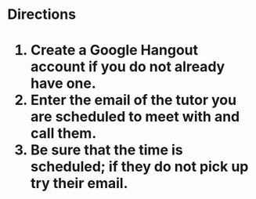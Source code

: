 <!--
---
layout: page
title: Videocall 
permalink: /Videocall/
---
-->

<h1> Directions <h1>
<ol class = "web-list"> 
  <li>Create a Google Hangout account if you do not already have one.</li>
  <li>Enter the email of the tutor you are scheduled to meet with and call them.</li>
  <li>Be sure that the time is scheduled; if they do not pick up try their email.</li>
</ol>
  
<script src="https://apis.google.com/js/platform.js" async defer></script>
<div class="g-hangout" data-render="createhangout"></div>
